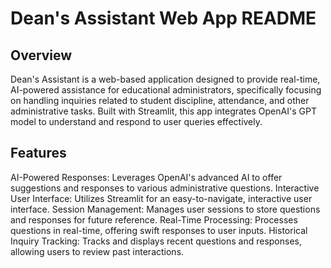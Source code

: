 
# Dean's Assistant Web App README
## Overview
Dean's Assistant is a web-based application designed to provide real-time, AI-powered assistance for educational administrators, specifically focusing on handling inquiries related to student discipline, attendance, and other administrative tasks. Built with Streamlit, this app integrates OpenAI's GPT model to understand and respond to user queries effectively.

## Features
AI-Powered Responses: Leverages OpenAI's advanced AI to offer suggestions and responses to various administrative questions.
Interactive User Interface: Utilizes Streamlit for an easy-to-navigate, interactive user interface.
Session Management: Manages user sessions to store questions and responses for future reference.
Real-Time Processing: Processes questions in real-time, offering swift responses to user inputs.
Historical Inquiry Tracking: Tracks and displays recent questions and responses, allowing users to review past interactions.
